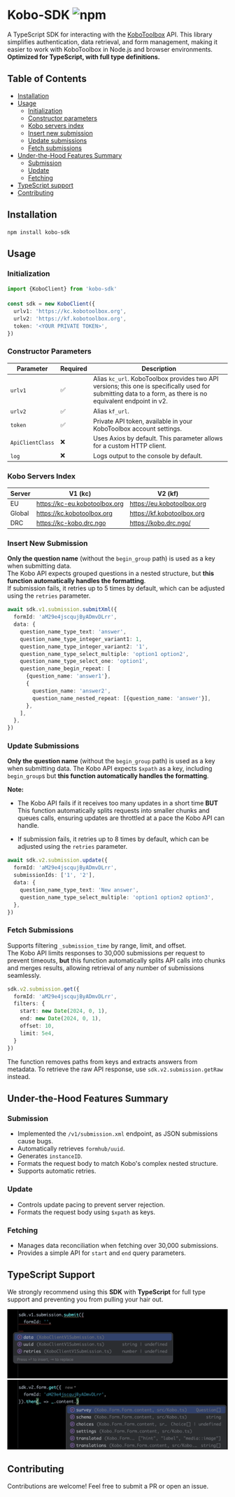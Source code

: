 # Kobo-SDK ![npm](https://img.shields.io/npm/v/kobo-sdk)

A TypeScript SDK for interacting with the [KoboToolbox](https://www.kobotoolbox.org/) API. This library simplifies
authentication, data retrieval, and
form management, making it easier to work with KoboToolbox in Node.js and browser environments.
**Optimized for TypeScript, with full type definitions.**

## Table of Contents

- [Installation](#installation)
- [Usage](#usage)
    - [Initialization](#initialization)
    - [Constructor parameters](#constructor-parameters)
    - [Kobo servers index](#kobo-servers-index)
    - [Insert new submission](#insert-new-submission)
    - [Update submissions](#update-submissions)
    - [Fetch submissions](#fetch-submissions)
- [Under-the-Hood Features Summary](#under-the-hood-features-summary)
    - [Submission](#submission)
    - [Update](#update)
    - [Fetching](#fetching)
- [TypeScript support](#typeScript-support)
- [Contributing](#contributing)

## Installation

```npm install kobo-sdk```

## Usage

### Initialization

```ts
import {KoboClient} from 'kobo-sdk'

const sdk = new KoboClient({
  urlv1: 'https://kc.kobotoolbox.org',
  urlv2: 'https://kf.kobotoolbox.org',
  token: '<YOUR PRIVATE TOKEN>',
})
```

### Constructor Parameters

| Parameter        | Required | Description                                                                                                                                                   |
|------------------|----------|---------------------------------------------------------------------------------------------------------------------------------------------------------------|
| `urlv1`          | ✅        | Alias `kc_url`. KoboToolbox provides two API versions; this one is specifically used for submitting data to a form, as there is no equivalent endpoint in v2. |
| `urlv2`          | ✅        | Alias `kf_url`.                                                                                                                                               |
| `token`          | ✅        | Private API token, available in your KoboToolbox account settings.                                                                                            |
| `ApiClientClass` | ❌        | Uses Axios by default. This parameter allows for a custom HTTP client.                                                                                        |
| `log`            | ❌        | Logs output to the console by default.                                                                                                                        |

### Kobo Servers Index

| Server | V1 (kc)                       | V2 (kf)                    |
|--------|-------------------------------|----------------------------|
| EU     | https://kc-eu.kobotoolbox.org | https://eu.kobotoolbox.org |
| Global | https://kc.kobotoolbox.org    | https://kf.kobotoolbox.org |
| DRC    | https://kc-kobo.drc.ngo       | https://kobo.drc.ngo/      |

### Insert New Submission

**Only the question name** (without the `begin_group` path) is used as a key when submitting data.  
The Kobo API expects grouped questions in a nested structure, but **this function automatically handles the formatting**.  
If submission fails, it retries up to 5 times by default, which can be adjusted using the `retries` parameter.

```ts
await sdk.v1.submission.submitXml({
  formId: 'aM29e4jscqujByADmvDLrr',
  data: {
    question_name_type_text: 'answer',
    question_name_type_integer_variant1: 1,
    question_name_type_integer_variant2: '1',
    question_name_type_select_multiple: 'option1 option2',
    question_name_type_select_one: 'option1',
    question_name_begin_repeat: [
      {question_name: 'answer1'},
      {
        question_name: 'answer2',
        question_name_nested_repeat: [{question_name: 'answer'}],
      },
    ],
  },
})
```

### Update Submissions

**Only the question name** (without the `begin_group` path) is used as a key when submitting data.
The Kobo API expects `$xpath` as a key, including `begin_group`s but **this function automatically handles the formatting**.

**Note:**

- The Kobo API fails if it receives too many updates in a short time **BUT**
  This function automatically splits requests into smaller chunks and queues calls, ensuring updates are throttled at a
  pace the Kobo API can handle.

- If submission fails, it retries up to 8 times by default, which can be adjusted using the `retries` parameter.

```ts
await sdk.v2.submission.update({
  formId: 'aM29e4jscqujByADmvDLrr',
  submissionIds: ['1', '2'],
  data: {
    question_name_type_text: 'New answer',
    question_name_type_select_multiple: 'option1 option2 option3',
  },
})
```

### Fetch Submissions

Supports filtering `_submission_time` by range, limit, and offset.  
The Kobo API limits responses to 30,000 submissions per request to prevent timeouts, **but** this function automatically
splits API calls into chunks and merges results, allowing retrieval of any number of submissions seamlessly.

```ts
sdk.v2.submission.get({
  formId: 'aM29e4jscqujByADmvDLrr',
  filters: {
    start: new Date(2024, 0, 1),
    end: new Date(2024, 0, 1),
    offset: 10,
    limit: 5e4,
  }
})
```

The function removes paths from keys and extracts answers from metadata.
To retrieve the raw API response, use `sdk.v2.submission.getRaw` instead.

## Under-the-Hood Features Summary

### **Submission**

- Implemented the `/v1/submission.xml` endpoint, as JSON submissions cause bugs.
- Automatically retrieves `formhub/uuid`.
- Generates `instanceID`.
- Formats the request body to match Kobo's complex nested structure.
- Supports automatic retries.

### **Update**

- Controls update pacing to prevent server rejection.
- Formats the request body using `$xpath` as keys.

### **Fetching**

- Manages data reconciliation when fetching over 30,000 submissions.
- Provides a simple API for `start` and `end` query parameters.

## TypeScript Support

We strongly recommend using this **SDK** with **TypeScript** for full type support and preventing you from pulling your
hair out.

![autocomplete-parameters.png](docs/autocomplete-parameters.png)
![autocomplete-response.png](docs/autocomplete-response.png)

## Contributing

Contributions are welcome! Feel free to submit a PR or open an issue.
